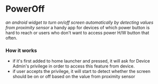 # PowerOff
*an android widget to turn on/off screen automatically by detecting values from proximity sensor*
a handy app for devices of which power button is hard to reach or users who don't want to access power H/W button that often.

### How it works
- if it's first added to home launcher and pressed, it will ask for Device Admin's privilege in order to access this feature from device.
- if user accepts the privilege, it will start to detect whether the screen should be on or off based on the value from proximity sensor
